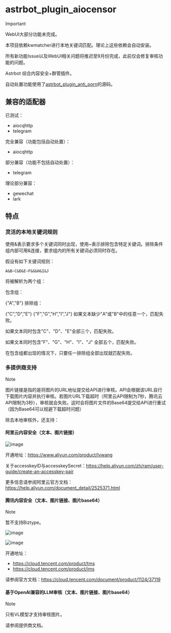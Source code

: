 # astrbot_plugin_aiocensor

> [!important]
> WebUI大部分功能未完成。 
>
> 本项目依赖kwmatcher进行本地关键词匹配。理论上这些依赖会自动安装。
>
> 所有新功能Issue以及WebUI相关问题将推迟至9月份完成，此前仅会修复审核功能的问题。

Astrbot 综合内容安全+群管插件。

自动处置功能使用了[astrbot_plugin_anti_porn](https://github.com/zouyonghe/astrbot_plugin_anti_porn)的源码。

## 兼容的适配器

已测试：
- aiocqhttp
- telegram

完全兼容（功能包括自动处置）：
- aiocqhttp

部分兼容（功能不包括自动处置）：
- telegram

理论部分兼容：
- gewechat
- lark

## 特点

### 灵活的本地关键词规则

使用&表示要求多个关键词同时出现，使用~表示排除包含特定关键词。排除条件组内部可用&连接，要求组内的所有关键词必须同时存在。

假设有如下关键词规则：

`A&B~C&D&E~F&G&H&I&J`

将被解析为两个组：

包含组：

{"A","B"}
排除组：

{"C","D","E"}
{"F","G","H","I","J"}
如果文本缺少"A"或"B"中的任意一个，匹配失败。

如果文本同时包含"C"、"D"、"E"全部三个，匹配失败。

如果文本同时包含"F"、"G"、"H"、"I"、"J" 全部五个，匹配失败。

在包含组都出现的情况下，只要任一排除组全部出现就匹配失败。

### 多提供商支持

> [!note]
> 图片链接是指的是将图片的URL地址提交给API进行审核。API会根据该URL自行下载图片内容并执行审核。若图片URL下载超时（阿里云API限制为7秒，腾讯云API限制为3秒），审核就会失败。这时会将图片文件的Base64提交给API进行重试（因为Base64可以规避下载超时问题）

除去本地审核外，还支持：

#### 阿里云内容安全（文本、图片链接）

![image](https://github.com/user-attachments/assets/d2936efc-5cb8-4855-96a2-238d538d8fe4)

开通地址：https://www.aliyun.com/product/lvwang

关于accesskeyID与accesskeySecret：https://help.aliyun.com/zh/ram/user-guide/create-an-accesskey-pair

更多信息请参阅阿里云官方文档：https://help.aliyun.com/document_detail/2525371.html

#### 腾讯内容安全（文本、图片链接、图片base64）

> [!note]
> 暂不支持Biztype。

![image](https://github.com/user-attachments/assets/52e57412-47fd-480a-b799-d42cc17e26ac)

![image](https://github.com/user-attachments/assets/308db025-98e5-4bae-94b4-c58d8e73ac01)

开通地址：
- https://cloud.tencent.com/product/tms
- https://cloud.tencent.com/product/ims

请参阅官方文档：https://cloud.tencent.com/document/product/1124/37119

#### 基于OpenAI兼容的LLM审核（文本、图片链接、图片base64）

> [!note]
> 只有VL模型才支持审核图片。

请参阅提供商文档。
